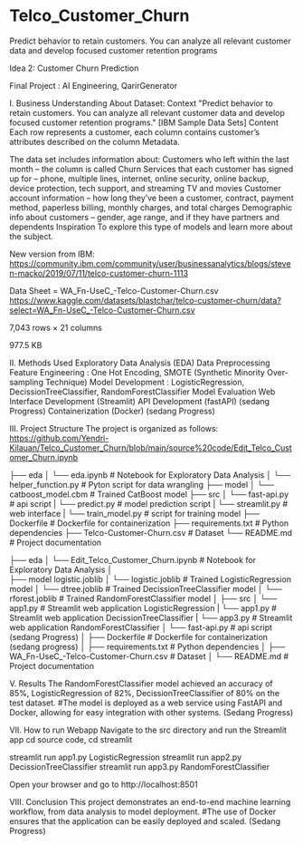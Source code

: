 # Telco_Customer_Churn
Predict behavior to retain customers. You can analyze all relevant customer data and develop focused customer retention programs

Idea 2: Customer Churn Prediction

Final Project : AI Engineering, QarirGenerator

I. Business Understanding
About Dataset:
Context "Predict behavior to retain customers. You can analyze all relevant customer data and develop focused customer retention programs." [IBM Sample Data Sets]
Content Each row represents a customer, each column contains customer’s attributes described on the column Metadata.

The data set includes information about:
Customers who left within the last month – the column is called Churn Services that each customer has signed up for – phone, multiple lines, internet, online security, online backup, device protection, tech support, and streaming TV and movies Customer account information – how long they’ve been a customer, contract, payment method, paperless billing, monthly charges, and total charges Demographic info about customers – gender, age range, and if they have partners and dependents Inspiration To explore this type of models and learn more about the subject.

New version from IBM: https://community.ibm.com/community/user/businessanalytics/blogs/steven-macko/2019/07/11/telco-customer-churn-1113

Data Sheet = WA_Fn-UseC_-Telco-Customer-Churn.csv
https://www.kaggle.com/datasets/blastchar/telco-customer-churn/data?select=WA_Fn-UseC_-Telco-Customer-Churn.csv

7,043 rows × 21 columns

977.5 KB

II. Methods Used
Exploratory Data Analysis (EDA)
Data Preprocessing
Feature Engineering : One Hot Encoding, SMOTE (Synthetic Minority Over-sampling Technique)
Model Development : LogisticRegression, DecissionTreeClassifier, RandomForestClassifier
Model Evaluation
Web Interface Development (Streamlit)
API Development (fastAPI) (sedang Progress)
Containerization (Docker) (sedang Progress)

III. Project Structure
The project is organized as follows: https://github.com/Yendri-Kilauan/Telco_Customer_Churn/blob/main/source%20code/Edit_Telco_Customer_Churn.ipynb


├── eda
│   └── eda.ipynb               # Notebook for Exploratory Data Analysis
│   └── helper_function.py      # Pyton script for data wrangling
├── model
│   └── catboost_model.cbm      # Trained CatBoost model
├── src
│   └── fast-api.py             # api script
|   └── predict.py              # model prediction script
|   └── streamlit.py            # web interface
|   └── train_model.py          # script for training model
├── Dockerfile                  # Dockerfile for containerization
├── requirements.txt            # Python dependencies
├── Telco-Customer-Churn.csv    # Dataset
└── README.md                   # Project documentation




├── eda
│   └── Edit_Telco_Customer_Churn.ipynb    # Notebook for Exploratory Data Analysis
│   
├── model logistic.joblib
│   └── logistic.joblib        # Trained LogisticRegression model
│   └── dtree.joblib           # Trained DecissionTreeClassifier model
│   └── rforest.joblib         # Trained RandomForestClassifier model
│ 
├── src
│   └── app1.py                 # Streamlit web application LogisticRegression
|   └── app1.py                 # Streamlit web application DecissionTreeClassifier
|   └── app3.py                 # Streamlit web application RandomForestClassifier
│   └── fast-api.py             # api script (sedang Progress)
│
├── Dockerfile                  # Dockerfile for containerization (sedang progress)
│
├── requirements.txt            # Python dependencies
│
├── WA_Fn-UseC_-Telco-Customer-Churn.csv    # Dataset
│
└── README.md                   # Project documentation

V. Results
The RandomForestClassifier model achieved an accuracy of 85%, LogisticRegression of 82%, DecissionTreeClassifier of 80% on the test dataset. 
#The model is deployed as a web service using FastAPI and Docker, allowing for easy integration with other systems. (Sedang Progress)

VII. How to run Webapp
Navigate to the src directory and run the Streamlit app
cd source code, cd streamlit

streamlit run app1.py LogisticRegression
streamlit run app2.py DecissionTreeClassifier
streamlit run app3.py RandomForestClassifier

Open your browser and go to http://localhost:8501

VIII. Conclusion
This project demonstrates an end-to-end machine learning workflow, from data analysis to model deployment. 
#The use of Docker ensures that the application can be easily deployed and scaled. (Sedang Progress)



